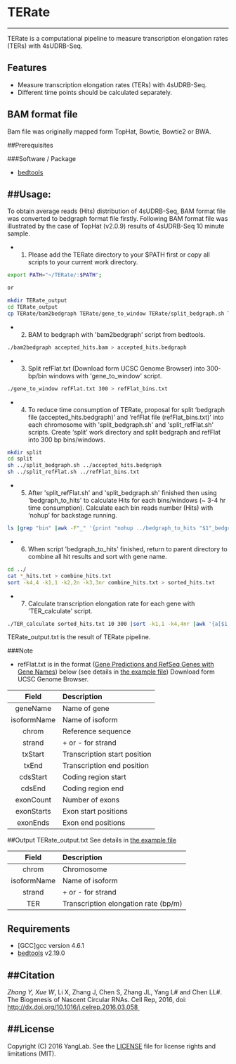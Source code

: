# TERate
-----------------------------------
TERate is a computational pipeline to measure transcription elongation rates (TERs) with 4sUDRB-Seq.

## Features

* Measure transcription elongation rates (TERs) with 4sUDRB-Seq.
* Different time points should be calculated separately.

## BAM format file
Bam file was originally mapped form TopHat, Bowtie, Bowtie2 or BWA.

##Prerequisites

###Software / Package

* [bedtools](https://github.com/arq5x/bedtools2)

##Usage: 
-----------------------------------
To obtain average reads (Hits) distribution of 4sUDRB-Seq, BAM format file was converted to bedgraph format file firstly.
Following BAM format file was illustrated by the case of TopHat (v2.0.9) results of 4sUDRB-Seq 10 minute sample.
* 1. Please add the TERate directory to your $PATH first or copy all scripts to your current work directory.
```bash
export PATH="~/TERate/:$PATH";

or

mkdir TERate_output
cd TERate_output
cp TERate/bam2bedgraph TERate/gene_to_window TERate/split_bedgraph.sh TERate/split_refFlat.sh TERate/bedgraph_to_hits TERate/TER_calculate ./TERate_output
```

* 2. BAM to bedgraph with 'bam2bedgraph' script from bedtools.
```bash
./bam2bedgraph accepted_hits.bam > accepted_hits.bedgraph
```

* 3. Split refFlat.txt (Download form UCSC Genome Browser) into 300-bp/bin windows with 'gene_to_window' script.
```bash
./gene_to_window refFlat.txt 300 > refFlat_bins.txt
```

* 4. To reduce time consumption of TERate, proposal for split ‘bedgraph file (accepted_hits.bedgraph)’ and ‘refFlat file (refFlat_bins.txt)’ into each chromosome with 'split_bedgraph.sh' and 'split_refFlat.sh' scripts.
Create ‘split’ work directory and split bedgraph and refFlat into 300 bp bins/windows.
```bash
mkdir split
cd split
sh ../split_bedgraph.sh ../accepted_hits.bedgraph
sh ../split_refFlat.sh ../refFlat_bins.txt
```

* 5. After 'split_refFlat.sh' and 'split_bedgraph.sh' finished then using 'bedgraph_to_hits' to calculate Hits for each bins/windows (~ 3-4 hr time consumption).
Calculate each bin reads number (Hits) with ‘nohup’ for backstage running.
```bash
ls |grep "bin" |awk -F"_" '{print "nohup ../bedgraph_to_hits "$1"_bedgraph.txt "$1"_bin.txt > "$1"_hits.txt &"}' |sh
```

* 6. When script 'bedgraph_to_hits' finished, return to parent directory to combine all hit results and sort with gene name.
```bash
cd ../
cat *_hits.txt > combine_hits.txt
sort -k4,4 -k1,1 -k2,2n -k3,3nr combine_hits.txt > sorted_hits.txt
```

* 7. Calculate transcription elongation rate for each gene with 'TER_calculate' script.
```bash
./TER_calculate sorted_hits.txt 10 300 |sort -k1,1 -k4,4nr |awk '{a[$1,++b[$1]]=$0}END{for(i in b)print a[i,1]}' > TERate_output.txt
```
TERate_output.txt is the result of TERate pipeline.

###Note

* refFlat.txt is in the format ([Gene Predictions and RefSeq Genes with Gene Names](https://genome.ucsc.edu/FAQ/FAQformat.html#format9)) below (see details in [the example file](https://github.com/YangLab/CIRCexplorer/blob/master/example/ref_example.txt))
Download form UCSC Genome Browser.

| Field       | Description                   |
| :---------: | :---------------------------- |
| geneName    | Name of gene                  |
| isoformName | Name of isoform               |
| chrom       | Reference sequence            |
| strand      | + or - for strand             |
| txStart     | Transcription start position  |
| txEnd       | Transcription end position    |
| cdsStart    | Coding region start           |
| cdsEnd      | Coding region end             |
| exonCount   | Number of exons               |
| exonStarts  | Exon start positions          |
| exonEnds    | Exon end positions            |

##Output
TERate_output.txt
See details in [the example file](https://github.com/YangLab/CIRCexplorer/blob/master/example/output_example.txt)

| Field       | Description                           |
| :---------: | :------------------------------------ |
| chrom       | Chromosome                            |
| isoformName | Name of isoform                       |
| strand      | + or - for strand                     |
| TER | Transcription elongation rate (bp/m)              |

Requirements
------------
* [GCC]gcc version 4.6.1
* [bedtools](https://github.com/arq5x/bedtools2) v2.19.0

##Citation
--------

**Zhang Y*, Xue W*, Li X, Zhang J, Chen S, Zhang JL, Yang L# and Chen LL#. The Biogenesis of Nascent Circular RNAs. Cell Rep, 2016, doi: http://dx.doi.org/10.1016/j.celrep.2016.03.058 

##License
-------

Copyright (C) 2016 YangLab.
See the [LICENSE](https://github.com/YangLab/CIRCpseudo/blob/master/LICENSE)
file for license rights and limitations (MIT).

